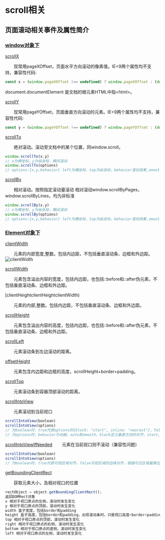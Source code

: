 # scroll相关

## 页面滚动相关事件及属性简介

### [window对象下](#window)

[scrollX](#scrollX)

&emsp;&emsp;现常用pageXOffset，页面水平方向滚动的像素值。IE<9两个属性均不支持，兼容性代码:

```js
const x = (window.pageXOffset !== undefined) ? window.pageXOffset : (document.documentElement || document.body.parentNode || document.body).scrollLeft;
```

document.documentElement 是文档的根元素HTML中指&lt;html&gt;。

[scrollY](#scrollY)

&emsp;&emsp;现常用pageYOffset，页面垂直方向滚动的元素。IE<9两个属性均不支持，兼容性代码:

```js
const y = (window.pageYOffset !== undefined) ? window.pageYOffset : (document.documentElement || document.body.parentNode || document.body).scrollTop;
```  

[scrollTo](#scrollTo)

&emsp;&emsp;绝对滚动。滚动至文档中的某个位置，同window.scroll。

```js
window.scrollTo(x,y)
// x为横坐标，y为纵坐标，瞬间滚动
window.scrollTo(options)
// options:{x,y,behavior} left为横坐标，top为纵坐标，behavior滚动效果,smooth平滑滚动，instant瞬间滚动，auto默认（瞬间滚动）
```

[scrollBy](#scrollBy)

&emsp;&emsp;相对滚动。按照指定滚动量滚动
相对滚动window.scrollByPages，window.scrollByLines，均为非标准

```js
window.scrollBy(x,y)
// x为横坐标，y为纵坐标，瞬间滚动
window.scrollBy(options)
// options:{x,y,behavior} left为横坐标，top为纵坐标，behavior滚动效果,smooth平滑滚动，instant瞬间滚动，auto默认（瞬间滚动）
```

### [Element对象下](#Element)

[clientWidth](#clientWidth)

&emsp;&emsp;元素的内部宽度,整数。包括内边距，不包括垂直滚动条、边框和外边距。
![clientWidth](https://tva1.sinaimg.cn/large/0082zybpgy1gca727l3aij30bf06vaa2.jpg)

[scrollWidth](#scrollWidth)

&emsp;&emsp;元素包含溢出内容的宽度，包括内边距，也包括::before和::after伪元素，不包括垂直滚动条、边框和外边距。

[clientHeightclientHeightclientWidth)

&emsp;&emsp;元素的内部,整数。包括内边距，不包括垂直滚动条、边框和外边距。

[scrollHeight](#scrollHeight)

&emsp;&emsp;元素包含溢出内容的高度，包括内边距，也包括::before和::after伪元素，不包括垂直滚动条、边框和外边距。

[scrollLeft](#scrollLeft)

&emsp;&emsp;元素滚动条到左边滚动的距离。

[offsetHeight](#offsetHeight)

&emsp;&emsp;元素包含内边距和边框的高度，scrollHeight+border+padding。

[scrollTop](#scrollTop)

&emsp;&emsp;元素滚动条到容器顶部滚动的距离。

[scrollIntoView](#scrollIntoView)

&emsp;&emsp;元素滚动到当前视口

```js
scrollIntoView(boolean)
scrollIntoView(options)
// 为boolean时，true代表options的{block: "start", inline: "nearest"}，false为{block: "end", inline: "nearest"}
// 为options时，behavior为动画，auto和smooth。block定义垂直方向的对齐，start,end,center,nearest。inline为水平方向start,end,center,nearest。
```

[scrollIntoViewIfNeeded](#scrollIntoViewIfNeeded)
&emsp;&emsp;元素在当前视口则不滚动（兼容性问题）

```js
scrollIntoView(boolean)
scrollIntoView(options)
// 为boolean时，true代表可视区域对齐，false可视区域的边缘对齐，根据可见区域最靠近元素的哪个边缘，元素的顶部将与可见区域的顶部边缘对准，或者元素的底部边缘将与可见区域的底部边缘对准。
```

[getBoundingClientRect](#getBoundingClientRect)

&emsp;&emsp;获取元素大小，及相对视口的位置

```js
rectObject = object.getBoundingClientRect();
返回DOMRect对象
x 相对于视口原点的左侧，滚动时发生变化
y 相对于视口原点的顶部，滚动时发生变化
width 盒子宽度，包括border和padding
height 盒子高度，包括border和padding，出现滚动条时，只是视口高度+border+padding
top 相对于视口原点的顶部，滚动时发生变化
right 相对于视口原点的右侧，滚动时发生变化
bottom 相对于视口原点的底侧，滚动时发生变化
left 相对于视口原点的左侧，滚动时发生变化
```

